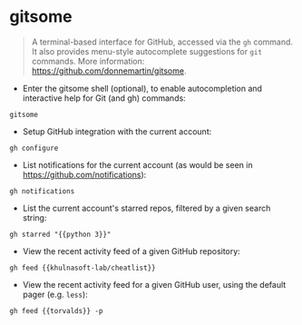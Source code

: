 # gitsome

> A terminal-based interface for GitHub, accessed via the `gh` command.
> It also provides menu-style autocomplete suggestions for `git` commands.
> More information: <https://github.com/donnemartin/gitsome>.

- Enter the gitsome shell (optional), to enable autocompletion and interactive help for Git (and gh) commands:

`gitsome`

- Setup GitHub integration with the current account:

`gh configure`

- List notifications for the current account (as would be seen in <https://github.com/notifications>):

`gh notifications`

- List the current account's starred repos, filtered by a given search string:

`gh starred "{{python 3}}"`

- View the recent activity feed of a given GitHub repository:

`gh feed {{khulnasoft-lab/cheatlist}}`

- View the recent activity feed for a given GitHub user, using the default pager (e.g. `less`):

`gh feed {{torvalds}} -p`

